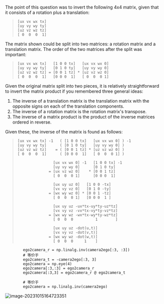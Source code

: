 The point of this question was to invert the following 4x4 matrix, given that it consists of a rotation plus a translation:

> ```
> [ux vx wx tx]
> [uy vy wy ty]
> [uz vz wz tz]
> [ 0  0  0  1]
> ```

The matrix shown could be split into two matrices: a rotation matrix and a translation matrix. The order of the two matrices after the split was important:

> ```
> [ux vx wx tx]   [1 0 0 tx]   [ux vx wx 0]
> [uy vy wy ty]   [0 1 0 ty]   [uy vy wy 0]
> [uz vz wz tz] = [0 0 1 tz] * [uz vz wz 0]
> [ 0  0  0  1]   [0 0 0  1]   [ 0  0  0 1]
> ```

Given the original matrix split into two pieces, it is relatively straightforward to invert the matrix product if you remembered three general ideas:

1. The inverse of a translation matrix is the translation matrix with the opposite signs on each of the translation components.
2. The inverse of a rotation matrix is the rotation matrix's transpose.
3. The inverse of a matrix product is the product of the inverse matrices ordered in reverse.

Given these, the inverse of the matrix is found as follows:

> ```
> [ux vx wx tx] -1   ( [1 0 0 tx]   [ux vx wx 0] ) -1
> [uy vy wy ty]      ( [0 1 0 ty]   [uy vy wy 0] )
> [uz vz wz tz]    = ( [0 0 1 tz] * [uz vz wz 0] )
> [ 0  0  0  1]      ( [0 0 0  1]   [ 0  0  0 1] )
> 
>                 [ux vx wx 0] -1   [1 0 0 tx] -1
>                 [uy vy wy 0]      [0 1 0 ty]
>               = [ux vz wz 0]    * [0 0 1 tz]
>                 [ 0  0  0 1]      [0 0 0  1]
> 
>                 [ux uy uz 0]   [1 0 0 -tx]
>                 [vx vy vz 0]   [0 1 0 -ty]
>               = [wx wy wz 0] * [0 0 1 -tz]
>                 [ 0  0  0 1]   [0 0 0  1 ]
> 
>                 [ux uy uz -ux*tx-uy*ty-uz*tz]
>                 [vx vy vz -vx*tx-vy*ty-vz*tz]
>               = [wx wy wz -wx*tx-wy*ty-wz*tz]
>                 [ 0  0  0          1        ]
> 
>                 [ux uy uz -dot(u,t)]
>                 [vx vy vz -dot(v,t)]
>               = [wx wy wz -dot(w,t)]
>                 [ 0  0  0     1    ]
> ```


            ego2camera_r = np.linalg.inv(camera2ego[:3, :3])
            # 等价于
            ego2camera_t = -camera2ego[:3, 3]
            ego2camera = np.eye(4)
            ego2camera[:3,:3] = ego2camera_r
            ego2camera[:3,3] = ego2camera_r @ ego2camera_t
            
            # 等价于
            ego2camera = np.linalg.inv(camera2ego)


![image-20231015164723351](assets/inverse_rt/image-20231015164723351.png)

